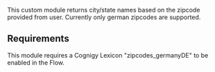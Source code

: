 ﻿This custom module returns city/state names based on the zipcode provided from user. Currently only german zipcodes are supported.

## Requirements

This module requires a Cognigy Lexicon "zipcodes_germanyDE" to be enabled in the Flow. 
